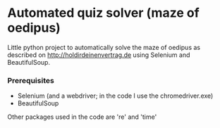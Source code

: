 # Automated quiz solver (maze of oedipus)

Little python project to automatically solve the maze of oedipus as described on http://holdirdeinenvertrag.de using Selenium and BeautifulSoup.

### Prerequisites

* Selenium (and a webdriver; in the code I use the chromedriver.exe)
* BeautifulSoup

Other packages used in the code are 're' and 'time' 
